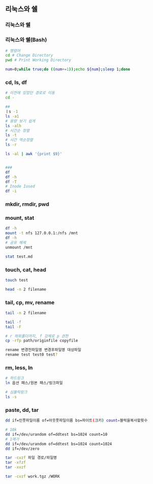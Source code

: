 
## 리눅스와 쉘

### 리눅스와 쉘



### 리눅스와 쉘(Bash)

```bash
# 명령어
cd # Change Directory
pwd # Print Working Directory

num=0;while true;do ((num+=1));echo ${num};sleep 1;done
```

### cd, ls, df

```bash
# 이전에 있었던 경로로 이동
cd -

## 
ㅣs -1
ls -a1
# 용량 보기 쉽게
ls -alh
# 시간순 정렬
ls -t
# 시간 역순정렬
ls -r

ls -al | awk '{print $9}'


###
df
df -h
df -T
# Inode Iused
df -i
```

### mkdir, rmdir, pwd


### mount, stat

```bash
df -h
mount -t nfs 127.0.0.1:/nfs /mnt
df -h
# 공유 해제
unmount /mnt

stat test.md
```


### touch, cat, head

```bash
touch test

head -n 2 filename
```

### tail, cp, mv, rename

```bash
tail -n 2 filename

tail -f 
tail -F 

# r 하위폴더까지, f 강제로 p 권한
cp -rfp path/originfile copyfile

rename 변경전파일명 변경후파일명 대상파일
rename test test0 test?
```

### rm, less, ln

```bash
# 하드링크
ln 옵션 패스/원본 패스/링크파일

# 심볼릭링크
ls -s 
```

### paste, dd, tar

```bash
dd if=인풋파일이름 of=아웃풋파일이름 bs=파이트(크키) count=블럭을복사할횟수

# 10k
dd if=/dev/urandom of=ddtest bs=1024 count=10
# 1메가
dd if=/dev/urandom of=ddtest bs=1024 count=1024
dd if=/dev/zero

tar -cvzf 파일 경로/파일명
tar -xfzf
tar -xvzf

tar -cvzf work.tgz /WORK
```